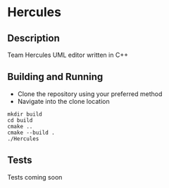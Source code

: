 # Hercules

## Description

Team Hercules UML editor written in C++

## Building and Running

  - Clone the repository using your preferred method
  - Navigate into the clone location

```
mkdir build
cd build
cmake ..
cmake --build .
./Hercules
```

## Tests

Tests coming soon